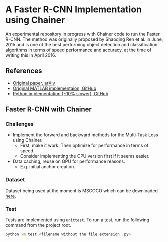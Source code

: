 # A Faster R-CNN Implementation using Chainer

An experimental repository in progress with Chainer code to run the Faster R-CNN. The method was originally proposed by Shaoqing Ren et al. in June, 2015 and is one of the best performing object detection and classification algorithms in terms of speed performance and accuracy, at the time of writing this in April 2016.

## References

- [Original paper, arXiv](http://arxiv.org/abs/1506.01497)
- [Original MATLAB implementaion, GitHub](https://github.com/ShaoqingRen/faster_rcnn)
- [Python implementation (~10% slower), GitHub](https://github.com/rbgirshick/py-faster-rcnn)

## Faster R-CNN with Chainer

### Challenges

- Implement the forward and backward methods for the Multi-Task Loss using Chainer.
  - First, make it work. Then optimize for performance in terms of speed.
  - Consider implementing the CPU version first if it seems easier.
- Data caching, reuse on GPU for performance reasons.
  - E.g. initial anchor creation.

### Dataset

Dataset being used at the moment is MSCOCO which can be downloaded [here](http://mscoco.org/dataset/#download).

### Test

Tests are implemented using `unittest`. To run a test, run the following command from the project root.

```bash
python -m test.<filename without the file extension .py>
```
